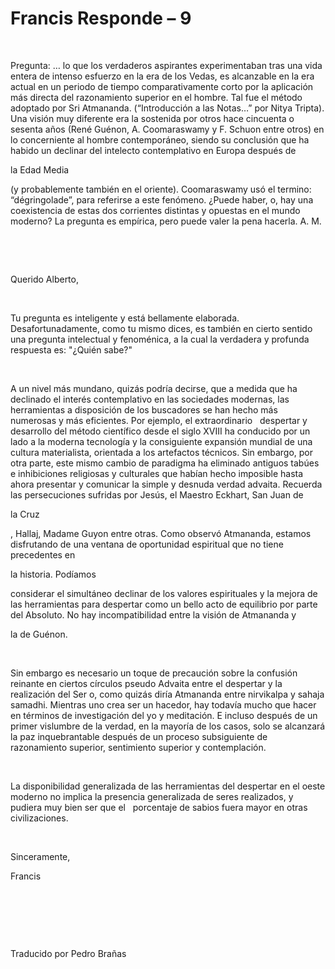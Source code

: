 # Francis Responde  – 9


&nbsp; 




Pregunta: &hellip; lo que los verdaderos aspirantes experimentaban tras una vida entera de intenso esfuerzo en la era de los Vedas, es alcanzable en la era actual en un periodo de tiempo comparativamente corto por la aplicaci&oacute;n m&aacute;s directa del razonamiento superior en el hombre. Tal fue el m&eacute;todo adoptado por Sri Atmananda. (&ldquo;Introducci&oacute;n a las Notas&hellip;&rdquo; por Nitya Tripta). Una visi&oacute;n muy diferente era la sostenida por otros hace cincuenta o sesenta a&ntilde;os (Ren&eacute; Gu&eacute;non, A. Coomaraswamy y F. Schuon entre otros) en lo concerniente al hombre contempor&aacute;neo, siendo su conclusi&oacute;n que ha habido un declinar del intelecto contemplativo en Europa despu&eacute;s de 





la Edad Media





 (y probablemente tambi&eacute;n en el oriente). Coomaraswamy us&oacute; el termino: &ldquo;d&eacute;gringolade&rdquo;, para referirse a este fen&oacute;meno. &iquest;Puede haber, o, hay una coexistencia de estas dos corrientes distintas y opuestas en el mundo moderno? La pregunta es emp&iacute;rica, pero puede valer la pena hacerla. A. M. 






&nbsp;







&nbsp;






Querido Alberto,






&nbsp;






Tu pregunta es inteligente y est&aacute; bellamente elaborada. Desafortunadamente, como tu mismo dices, es tambi&eacute;n en cierto sentido una pregunta intelectual y fenom&eacute;nica, a la cual la verdadera y profunda respuesta es: &quot;&iquest;Qui&eacute;n sabe?&quot;






&nbsp;






A un nivel m&aacute;s mundano, quiz&aacute;s podr&iacute;a decirse, que a medida que ha declinado el inter&eacute;s contemplativo en las sociedades modernas, las herramientas a disposici&oacute;n de los buscadores se han hecho m&aacute;s numerosas y m&aacute;s eficientes. Por ejemplo, el extraordinario
&nbsp; 
despertar y desarrollo del m&eacute;todo cient&iacute;fico desde el siglo XVIII ha conducido por un lado a la moderna tecnolog&iacute;a y la consiguiente expansi&oacute;n mundial de una cultura materialista, orientada a los artefactos t&eacute;cnicos. Sin embargo, por otra parte, este mismo cambio de paradigma ha eliminado antiguos tab&uacute;es e inhibiciones religiosas y culturales que hab&iacute;an hecho imposible hasta ahora presentar y comunicar la simple y desnuda verdad advaita. Recuerda las persecuciones sufridas por Jes&uacute;s, el Maestro Eckhart, San Juan de 






la Cruz




, Hallaj, Madame Guyon entre otras. Como observ&oacute; Atmananda, estamos disfrutando de una ventana de oportunidad espiritual que no tiene precedentes en 




la historia. Pod&iacute;amos




 considerar el simult&aacute;neo declinar de los valores espirituales y la mejora de las herramientas para despertar como un bello acto de equilibrio por parte del Absoluto. No hay incompatibilidad entre la visi&oacute;n de Atmananda y 




la de Gu&eacute;non.









&nbsp;






Sin embargo es necesario un toque de precauci&oacute;n sobre la confusi&oacute;n reinante en ciertos c&iacute;rculos pseudo Advaita entre el despertar y la realizaci&oacute;n del Ser o, como quiz&aacute;s dir&iacute;a Atmananda entre nirvikalpa y sahaja samadhi. Mientras uno crea ser un hacedor, hay todav&iacute;a mucho que hacer en t&eacute;rminos de investigaci&oacute;n del yo y meditaci&oacute;n. E incluso despu&eacute;s de un primer vislumbre de la verdad, en la mayor&iacute;a de los casos, solo se alcanzar&aacute; la paz inquebrantable despu&eacute;s de un proceso subsiguiente de razonamiento superior, sentimiento superior y contemplaci&oacute;n.






&nbsp;






La disponibilidad generalizada de las herramientas del despertar en el oeste moderno no implica la presencia generalizada de seres realizados, y pudiera muy bien ser que el 
&nbsp;
porcentaje de sabios fuera mayor en otras civilizaciones. 






&nbsp;






Sinceramente,





Francis






&nbsp;







&nbsp;







&nbsp;






Traducido por Pedro Bra&ntilde;as






